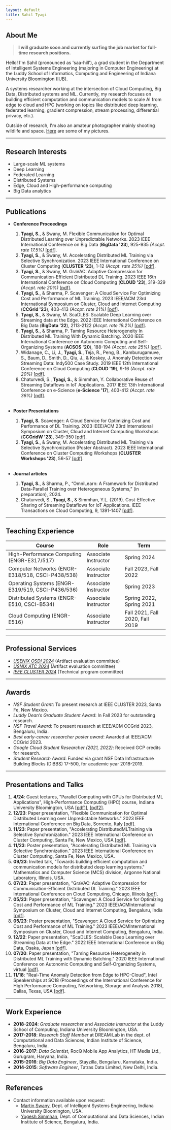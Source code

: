 ```yaml
---
layout: default
title: Sahil Tyagi
---
```


## About Me

> **I will graduate soon and currently surfing the job market for full-time research positions.**

Hello! I'm Sahil (pronounced as 'saa-hill'), a grad student in the Department of Intelligent Systems Engineering (majoring in Computer Engineering) at the Luddy School of Informatics, Computing and Engineering of Indiana University Bloomington (IUB).

A systems researcher working at the intersection of Cloud Computing, Big Data, Distributed systems and ML. Currently, my research focuses on building efficient computation and communication models to scale AI from edge to cloud and HPC (working on topics like distributed deep learning, federated learning, gradient compression, stream processing, differential privacy, etc.).

Outside of research, I'm also an amateur photographer mainly shooting wildlife and space. [Here](https://www.flickr.com/photos/200009325@N03/) are some of my pictures.

---

## Research Interests

- Large-scale ML systems
- Deep Learning
- Federated Learning
- Distributed Systems
- Edge, Cloud and High-performance computing
- Big Data analytics

---

## Publications

- **Conference Proceedings**
	1. **Tyagi, S.**, & Swany, M. Flexible Communication for Optimal Distributed Learning over Unpredictable Networks. 2023 IEEE International Conference on Big Data (**BigData '23**), 925-935 *(Accpt. rate 17.5%)* [[pdf]](files/adopt.pdf).
	1. **Tyagi, S.**, & Swany, M. Accelerating Distributed ML Training via Selective Synchronization. 2023 IEEE International Conference on Cluster Computing (**CLUSTER '23**), 1-12 *(Accpt. rate 25%)* [[pdf]](files/selsync.pdf).
	1. **Tyagi, S.**, & Swany, M. GraVAC: Adaptive Compression for Communication-Efficient Distributed DL Training. 2023 IEEE 16th International Conference on Cloud Computing (**CLOUD '23**), 319-329 *(Accpt. rate 20%)* [[pdf]](files/gravac.pdf).
	1. **Tyagi, S.**, & Sharma, P. Scavenger: A Cloud Service For Optimizing Cost and Performance of ML Training. 2023 IEEE/ACM 23rd International Symposium on Cluster, Cloud and Internet Computing (**CCGrid '23**), 403-413 *(Accpt. rate 21%)* [[pdf]](files/scavenger.pdf).
	1. **Tyagi, S.**, & Swany, M. ScaDLES: Scalable Deep Learning over Streaming data at the Edge. 2022 IEEE International Conference on Big Data (**BigData '22**), 2113-2122 *(Accpt. rate 19.2%)* [[pdf]](files/scadles.pdf).
	1. **Tyagi, S.**, & Sharma, P. Taming Resource Heterogeneity In Distributed ML Training With Dynamic Batching. 2020 IEEE International Conference on Autonomic Computing and Self-Organizing Systems (**ACSOS '20**), 188-194 *(Accpt. rate 25%)* [[pdf]](files/resource_taming.pdf).
	1. Widanage, C., Li, J., **Tyagi, S.**, Teja, R., Peng, B., Kamburugamuve, S., Baum, D., Smith, D., Qiu, J., & Koskey, J. Anomaly Detection over Streaming Data: Indy500 Case Study. 2019 IEEE 12th International Conference on Cloud Computing (**CLOUD '19**), 9-16 *(Accpt. rate 20%)* [[pdf]](files/indy500.pdf).
	1. Chaturvedi, S., **Tyagi, S.**, & Simmhan, Y. Collaborative Reuse of Streaming Dataflows in IoT Applications. 2017 IEEE 13th International Conference on e-Science (**e-Science '17**), 403-412 *(Accpt. rate 36%)* [[pdf]](files/collaborative_escience.pdf).<br /><br/>

- **Poster Presentations**
	1. **Tyagi, S.** Scavenger: A Cloud Service for Optimizing Cost and Performance of DL Training. 2023 IEEE/ACM 23rd International Symposium on Cluster, Cloud and Internet Computing Workshops (**CCGridW '23**), 349-350 [[pdf]](files/scavenger_poster.pdf).
	1. **Tyagi, S.**, & Swany, M. Accelerating Distributed ML Training via Selective Synchronization (Poster Abstract). 2023 IEEE International Conference on Cluster Computing Workshops (**CLUSTER Workshops '23**), 56-57 [[pdf]](files/selsync_poster.pdf).<br /><br/>

- **Journal articles**
	1. **Tyagi, S.**, & Sharma, P., “OmniLearn: A Framework for Distributed Data-Parallel Training over Heterogeneous Systems,” (in preparation), 2024.
	1. Chaturvedi, S., **Tyagi, S.**, & Simmhan, Y.L. (2019). Cost-Effective Sharing of Streaming Dataflows for IoT Applications. IEEE Transactions on Cloud Computing, 9, 1391-1407 [[pdf]](files/cost_effective_dataflows.pdf).

---

## Teaching Experience

Course | Role | Term
----------------------------------------------------|----------------------|-----------------------------------
High-Performance Computing (ENGR-E317/517)			| Associate Instructor | 		Spring 2024
    Computer Networks (ENGR-E318/518, CSCI-P438/538)| Associate Instructor | 	Fall 2023, Fall 2022
	Operating Systems (ENGR-E319/519, CSCI-P436/536)| Associate Instructor | 		Spring 2023
	Distributed Systems (ENGR-E510, CSCI-B534)   	| Associate Instructor | 	Spring 2022, Spring 2021
	Cloud Computing (ENGR-E516)	   					| Associate Instructor |   Fall 2021, Fall 2020, Fall 2019

---

## Professional Services
- [*USENIX OSDI 2024*](https://www.usenix.org/conference/osdi24/call-for-artifacts) (Artifact evaluation committee)
- [*USNIX ATC 2024*](https://www.usenix.org/conference/atc24/call-for-artifacts) (Artifact evaluation committee)
- [*IEEE CLUSTER 2024*](https://clustercomp.org/2024/) (Technical program committee)

---

## Awards
- *NSF Student Grant*: To present research at IEEE CLUSTER 2023, Santa Fe, New Mexico.
- *Luddy Dean’s Graduate Student Award*: In Fall 2023 for outstanding research.
- *NSF Travel Award*: To present research at IEEE/ACM CCGrid 2023, Bengaluru, India.
- *Best early-career researcher poster award*: Awarded at IEEE/ACM CCGrid 2023.
- *Google Cloud Student Researcher (2021, 2022)*: Received GCP credits for research.
- *Student Research Award*: Funded via grant NSF Data Infrastructure Building Blocks (DiBBS) 17-500, for academic year 2018-2019.

---

## Presentations and Talks

1. **4/24**: Guest lectures, "Parallel Computing with GPUs for Distributed ML Applications", High-Performance Computing (HPC) course, Indiana University Bloomington, USA [[pdf1]](files/cuda_spring24.pdf), [[pdf2]](files/hpc_dl_spring24.pdf).
1. **12/23**: Paper presentation, "Flexible Communication for Optimal Distributed Learning over Unpredictable Networks." 2023 IEEE International Conference on Big Data, Sorrento, Italy [[pdf]](files/adopt_talk.pdf).
1. **11/23**: Paper presentation, "Accelerating DistributedMLTraining via Selective Synchronization." 2023 IEEE International Conference on Cluster Computing, Santa Fe, New Mexico, USA [[pdf]](files/selsync_talk.pdf).
1. **11/23**: Poster presentation, "Accelerating Distributed ML Training via Selective Synchronization." 2023 IEEE International Conference on Cluster Computing, Santa Fe, New Mexico, USA.
1. **09/23**: Invited talk, "Towards building efficient computation and communication models for distributed deep learning systems." Mathematics and Computer Science (MCS) division, Argonne National Laboratory, Illinois, USA.
1. **07/23**: Paper presentation, "GraVAC: Adaptive Compression for Communication-Efficient Distributed DL Training." 2023 IEEE International Conference on Cloud Computing, Chicago, Illinois [[pdf]](files/gravac_talk.pdf).
1. **05/23**: Paper presentation, "Scavenger: A Cloud Service for Optimizing Cost and Performance of ML Training." 2023 IEEE/ACMInternational Symposium on Cluster, Cloud and Internet Computing, Bengaluru, India [[pdf]](files/scavenger_talk.pdf).
1. **05/23**: Poster presentation, "Scavenger: A Cloud Service for Optimizing Cost and Performance of ML Training." 2023 IEEE/ACMInternational Symposium on Cluster, Cloud and Internet Computing, Bengaluru, India.
1. **12/22**: Paper presentation, "ScaDLES: Scalable Deep Learning over Streaming Data at the Edge." 2022 IEEE International Conference on Big Data, Osaka, Japan [[pdf]](files/scadles_talk.pdf).
1. **07/20**: Paper presentation, "Taming Resource Heterogeneity in Distributed ML Training with Dynamic Batching." 2020 IEEE International Conference on Autonomic Computing and Self-Organizing Systems, virtual [[pdf]](files/resrctaming_talk.pdf).
1. **11/18**: "Real-Time Anomaly Detection from Edge to HPC-Cloud", Intel Speakerships at SC18 (Proceedings of the International Conference for High Performance Computing, Networking, Storage and Analysis 2018), Dallas, Texas, USA [[pdf]](files/indy500_intel.pdf).

---

## Work Experience

* **2018-2024**: *Graduate researcher* and *Associate Instructor* at the Luddy School of Computing, Indiana University Bloomington, USA.
* **2017-2018**: *Research Staff Member* at DREAM:Lab in the dept. of Computational and Data Sciences, Indian Institute of Science, Bengaluru, India.
* **2016-2017**: *Data Scientist*, RocQ Mobile App Analytics, HT Media Ltd., Gurugram, Haryana, India.
* **2015-2016**: *Big Data Engineer*, Stayzilla, Bengaluru, Karnataka, India.
* **2014-2015**: *Software Engineer*, Tatras Data Limited, New Delhi, India.

---

## References

- Contact information available upon request:
	* [Martin Swany](https://luddy.indiana.edu/contact/profile/?profile_id=307), Dept. of Intelligent Systems Engineering, Indiana University Bloomington, USA.
	* [Yogesh Simmhan](https://cds.iisc.ac.in/faculty/simmhan/), Dept. of Computational and Data Sciences, Indian Institute of Science, Bengaluru, India.